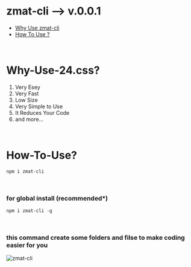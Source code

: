 # zmat-cli --> v.0.0.1

- [Why Use zmat-cli](#Why-Use-zmat-cli)
- [How To Use ?](#How-To-Use)
<br>

# Why-Use-24.css?

1. Very Esey
2. Very Fast
3. Low Size
4. Very Simple to Use
5. It Reduces Your Code
6. and more...
<br>

# How-To-Use?

```CONSOLE
npm i zmat-cli
```
<br>

### for global install (recommended*)

```CONSOLE
npm i zmat-cli -g
```
<br>

### this command create some folders and filse to make coding easier for you
<img src="https://blokchainology.com/zmat-cli/zmat-cli.png" alt="zmat-cli" />
